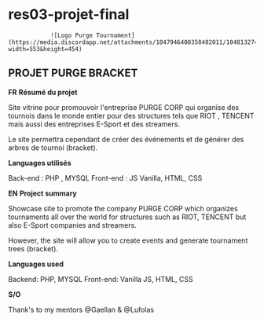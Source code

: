 # res03-projet-final

                ![Logo Purge Tournament](https://media.discordapp.net/attachments/1047946400358482011/1048132744397471774/purgelogo.png?width=553&height=454)

## PROJET PURGE BRACKET

**FR**
**Résumé du projet**

Site vitrine pour promouvoir l'entreprise PURGE CORP qui organise des tournois dans le monde entier pour des structures tels que RIOT , TENCENT mais aussi des entreprises E-Sport et des streamers.

Le site permettra cependant de créer des événements et de générer des arbres de tournoi (bracket).

**Languages utilisés**

Back-end : PHP , MYSQL
Front-end : JS Vanilla, HTML, CSS

**EN**
**Project summary**

Showcase site to promote the company PURGE CORP which organizes tournaments all over the world for structures such as RIOT, TENCENT but also E-Sport companies and streamers.

However, the site will allow you to create events and generate tournament trees (bracket).

**Languages used**

Backend: PHP, MYSQL
Front-end: Vanilla JS, HTML, CSS


**S/O**


Thank's to my mentors @Gaellan & @Lufolas
